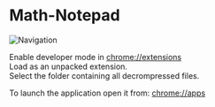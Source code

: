 # Math-Notepad

![Navigation](https://i.imgur.com/dXwb8aM.png)

Enable developer mode in [chrome://extensions](chrome://extensions)<br />
Load as an unpacked extension.<br />
Select the folder containing all decrompressed files.<br />

To launch the application open it from: [chrome://apps](chrome://apps)
